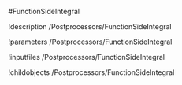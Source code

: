 <!-- MOOSE Object Documentation Stub: Remove this when content is added. -->
#FunctionSideIntegral

!description /Postprocessors/FunctionSideIntegral

!parameters /Postprocessors/FunctionSideIntegral

!inputfiles /Postprocessors/FunctionSideIntegral

!childobjects /Postprocessors/FunctionSideIntegral
